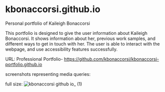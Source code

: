# kbonaccorsi.github.io
Personal portfolio of Kaileigh Bonaccorsi

This portfolio is designed to give the user information about Kaileigh Bonaccorsi.  It shows information about her, previous work samples, and different ways to get in touch with her.  The user is able to interact with the webpage, and use accessibility features successfully.

URL:
Professional Portfolio- https://github.com/kbonaccorsi/kbonaccorsi-portfolio.github.io

screenshots representing media queries:

full size: ![kbonaccorsi github io_ (1)](https://user-images.githubusercontent.com/86372011/137432729-25b07619-ad2b-4234-80a9-d70791bad9d8.png)
